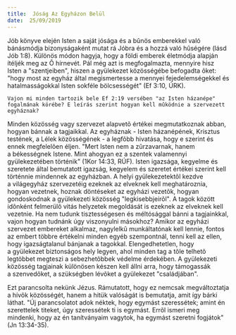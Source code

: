 ```yaml
---
title:  Jóság Az Egyházon Belül
date:  25/09/2019
---
```


Jób könyve elején Isten a saját jósága és a bûnös emberekkel való bánásmódja bizonyságaként mutat rá Jóbra és a hozzá való hûségére (lásd Jób 1:8). Különös módon hagyja, hogy a földi emberek életmódja alapján ítéljék meg az Õ hírnevét. Pál még azt is megfogalmazta, mennyire hisz Isten a "szentjeiben", hiszen a gyülekezet közösségébe befogadta õket: "hogy most az egyház által megismertesse a mennyei fejedelemségekkel és hatalmasságokkal Isten sokféle bölcsességét" (Ef 3:10, ÚRK).

`Vajon mi minden tartozik bele Ef 2:19 versében "az Isten házanépe" fogalmának körébe? E leírás szerint hogyan kell mûködnie a szervezett egyháznak?`

Minden közösség vagy szervezet alapvetõ értékei megmutatkoznak abban, hogyan bánnak a tagjaikkal. Az egyháznak - Isten házanépének, Krisztus testének, a Lélek közösségének - a legfõbb hivatása, hogy e szerint és ennek megfelelõen éljen. "Mert Isten nem a zûrzavarnak, hanem a békességnek Istene. Mint ahogyan ez a szentek valamennyi gyülekezetében történik" (1Kor 14:33, RÚF). Isten igazsága, kegyelme és szeretete által bemutatott igazság, kegyelem és szeretet értékei szerint kell történnie mindennek az egyházban. A helyi gyülekezetektõl kezdve a világegyház szervezetéig ezeknek az elveknek kell meghatároznia, hogyan vezetnek, hoznak döntéseket az egyházi vezetõk, hogyan gondoskodnak a gyülekezeti közösség "legkisebbjeirõl". A tagok között idõnként felmerülõ vitás helyzetek megoldását is ezeknek az elveknek kell vezetnie. Ha nem tudunk tisztességesen és méltósággal bánni a tagjainkkal, vajon hogyan tudnánk úgy viszonyulni másokhoz? Amikor az egyházi szervezet embereket alkalmaz, nagylelkû munkáltatónak kell lennie, fontos az embert többre értékelni minden egyéb szempontnál, tenni kell az ellen, hogy igazságtalanul bánjanak a tagokkal. Elengedhetetlen, hogy a gyülekezet biztonságos hely legyen, ahol minden tag a tõle telhetõ legtöbbet megteszi a sebezhetõbbek védelme érdekében. A gyülekezeti közösség tagjainak különösen készen kell állni arra, hogy támogassák a szenvedõket, a szükségben lévõket a gyülekezet "családjában".

Ezt parancsolta nekünk Jézus. Rámutatott, hogy ez nemcsak megváltoztatja a hívõk közösségét, hanem a hitük valóságát is bemutatja, amit így bárki láthat. "Új parancsolatot adok néktek, hogy egymást szeressétek; amint én szerettelek titeket, úgy szeressétek ti is egymást. Errõl ismeri meg mindenki, hogy az én tanítványaim vagytok, ha egymást szeretni fogjátok" (Jn 13:34-35).